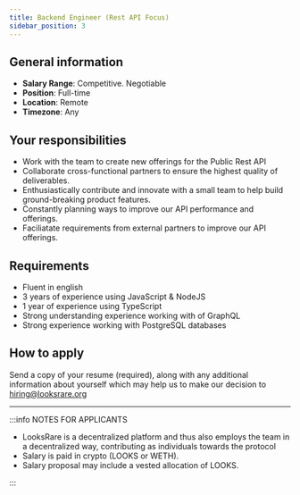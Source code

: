 ```yaml
---
title: Backend Engineer (Rest API Focus)
sidebar_position: 3
---
```


## General information

- **Salary Range**: Competitive. Negotiable
- **Position**: Full-time
- **Location**: Remote
- **Timezone**: Any

## Your responsibilities

- Work with the team to create new offerings for the Public Rest API
- Collaborate cross-functional partners to ensure the highest quality of deliverables.
- Enthusiastically contribute and innovate with a small team to help build ground-breaking product features.
- Constantly planning ways to improve our API performance and offerings.
- Faciliatate requirements from external partners to improve our API offerings.

## Requirements

- Fluent in english
- 3 years of experience using JavaScript & NodeJS
- 1 year of experience using TypeScript
- Strong understanding experience working with of GraphQL
- Strong experience working with PostgreSQL databases

## How to apply

Send a copy of your resume (required), along with any additional information about yourself which may help us to make our decision to hiring@looksrare.org

---

:::info NOTES FOR APPLICANTS

- LooksRare is a decentralized platform and thus also employs the team in a decentralized way, contributing as individuals towards the protocol
- Salary is paid in crypto (LOOKS or WETH).
- Salary proposal may include a vested allocation of LOOKS.

:::
